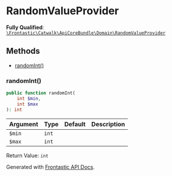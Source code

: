 #  RandomValueProvider

**Fully Qualified**: [`\Frontastic\Catwalk\ApiCoreBundle\Domain\RandomValueProvider`](../../../../src/php/ApiCoreBundle/Domain/RandomValueProvider.php)

## Methods

* [randomInt()](#randomint)

### randomInt()

```php
public function randomInt(
    int $min,
    int $max
): int
```

Argument|Type|Default|Description
--------|----|-------|-----------
`$min`|`int`||
`$max`|`int`||

Return Value: `int`

Generated with [Frontastic API Docs](https://github.com/FrontasticGmbH/apidocs).
